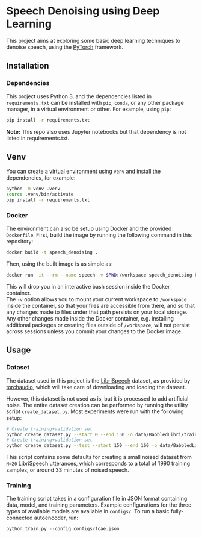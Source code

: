 # Speech Denoising using Deep Learning

This project aims at exploring some basic deep learning techniques to denoise speech,
using the [PyTorch](https://pytorch.org/) framework.

## Installation

### Dependencies

This project uses Python 3, and the dependencies listed in `requirements.txt` can
be installed with `pip`, `conda`, or any other package manager, in a virtual environment
or other. For example, using `pip`:
```bash
pip install -r requirements.txt
```

**Note:** This repo also uses Jupyter notebooks but that dependency is not
listed in requirements.txt.

## Venv

You can create a virtual environment using `venv` and install the dependencies, for example:
```bash
python -m venv .venv
source .venv/bin/activate
pip install -r requirements.txt
```

### Docker

The environment can also be setup using Docker and the provided `Dockerfile`.
First, build the image by running the following command in this repository:
```bash
docker build -t speech_denoising .
```

Then, using the built image is as simple as:
```bash
docker run -it --rm --name speech -v $PWD:/workspace speech_denoising bash
```

This will drop you in an interactive bash session inside the Docker container.\
The `-v` option allows you to mount your current workspace to `/workspace`
inside the container, so that your files are accessible from there, and so that any
changes made to files under that path persists on your local storage. Any other changes
made inside the Docker container, e.g. installing additional packages or creating files
outside of `/workspace`, will not persist across sessions unless you commit your changes
to the Docker image.


## Usage

### Dataset

The dataset used in this project is the [LibriSpeech](https://www.openslr.org/12/) dataset,
as provided by [torchaudio](https://pytorch.org/audio/stable/_modules/torchaudio/datasets/librispeech.html),
which will take care of downloading and loading the dataset.

However, this dataset is not used as is, but it is processed to add artificial noise.
The entire dataset creation can be performed by running the utility script `create_dataset.py`.
Most experiments were run with the following setup:
```bash
# Create training+validation set
python create_dataset.py --start 0 --end 150 -o data/BabbledLibri/train
# Create training+validation set
python create_dataset.py --test --start 150 --end 160 -o data/BabbledLibri/test
```

This script contains some defaults for creating a small noised dataset from `N=20` LibriSpeech
utterances, which corresponds to a total of 1990 training samples, or around 33 minutes of noised
speech.

### Training

The training script takes in a configuration file in JSON format containing data, model, and
training parameters. Example configurations for the three types of available models are
available in `configs/`. To run a basic fully-connected autoencoder, run:
```python
python train.py --config configs/fcae.json
```
